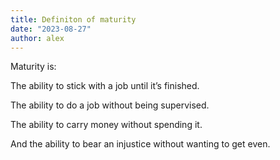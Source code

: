 ```yaml
---
title: Definiton of maturity
date: "2023-08-27"
author: alex
---
```

Maturity is:

The ability to stick with a job until it’s finished.

The ability to do a job without being supervised.

The ability to carry money without spending it.

And the ability to bear an injustice without wanting to get even.
